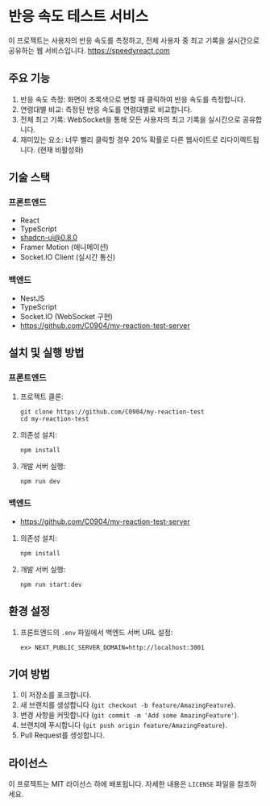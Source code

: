 # 반응 속도 테스트 서비스

이 프로젝트는 사용자의 반응 속도를 측정하고, 전체 사용자 중 최고 기록을 실시간으로 공유하는 웹 서비스입니다.
https://speedyreact.com

## 주요 기능

1. 반응 속도 측정: 화면이 초록색으로 변할 때 클릭하여 반응 속도를 측정합니다.
2. 연령대별 비교: 측정된 반응 속도를 연령대별로 비교합니다.
3. 전체 최고 기록: WebSocket을 통해 모든 사용자의 최고 기록을 실시간으로 공유합니다.
4. 재미있는 요소: 너무 빨리 클릭할 경우 20% 확률로 다른 웹사이트로 리다이렉트됩니다. (현재 비활성화)

## 기술 스택

### 프론트엔드
- React
- TypeScript
- shadcn-ui@0.8.0
- Framer Motion (애니메이션)
- Socket.IO Client (실시간 통신)

### 백엔드
- NestJS
- TypeScript
- Socket.IO (WebSocket 구현)
- https://github.com/C0904/my-reaction-test-server

## 설치 및 실행 방법

### 프론트엔드

1. 프로젝트 클론:
   ```
   git clone https://github.com/C0904/my-reaction-test
   cd my-reaction-test
   ```

2. 의존성 설치:
   ```
   npm install
   ```

3. 개발 서버 실행:
   ```
   npm run dev
   ```

### 백엔드
- https://github.com/C0904/my-reaction-test-server

1. 의존성 설치:
   ```
   npm install
   ```

2. 개발 서버 실행:
   ```
   npm run start:dev
   ```

## 환경 설정

1. 프론트엔드의 `.env` 파일에서 백엔드 서버 URL 설정:
   ```
   ex> NEXT_PUBLIC_SERVER_DOMAIN=http://localhost:3001
   ```

## 기여 방법

1. 이 저장소를 포크합니다.
2. 새 브랜치를 생성합니다 (`git checkout -b feature/AmazingFeature`).
3. 변경 사항을 커밋합니다 (`git commit -m 'Add some AmazingFeature'`).
4. 브랜치에 푸시합니다 (`git push origin feature/AmazingFeature`).
5. Pull Request를 생성합니다.

## 라이선스

이 프로젝트는 MIT 라이선스 하에 배포됩니다. 자세한 내용은 `LICENSE` 파일을 참조하세요.
